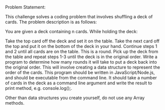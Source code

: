 Problem Statement:

This challenge solves a coding problem that involves shuffling a deck of cards. The problem description is as follows:

You are given a deck containing n cards. While holding the deck:

Take the top card off the deck and set it on the table.
Take the next card off the top and put it on the bottom of the deck in your hand.
Continue steps 1 and 2 until all cards are on the table. This is a round.
Pick up the deck from the table and repeat steps 1-3 until the deck is in the original order.
Write a program to determine how many rounds it will take to put a deck back into the original order. This will involve creating a data structure to represent the order of the cards. This program should be written in JavaScript/Node.js, and should be executable from the command line. It should take a number of cards in the deck as a command line argument and write the result to print method, e.g. console.log();.

Other than data structures you create yourself, do not use any Array methods.





